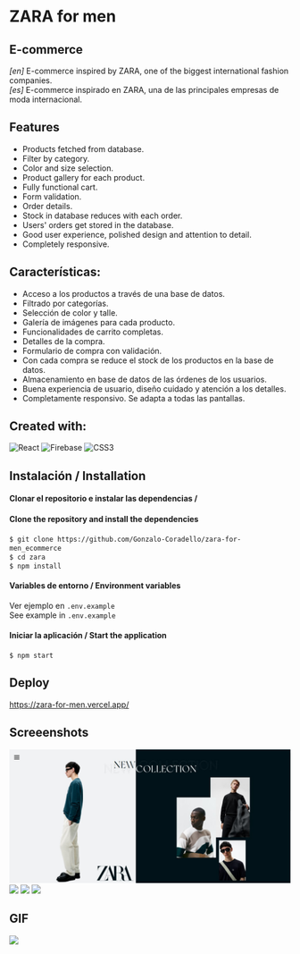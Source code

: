 # ZARA for men
## E-commerce

_[en]_ E-commerce inspired by ZARA, one of the biggest international fashion companies.  
_[es]_ E-commerce inspirado en ZARA, una de las principales empresas de moda internacional. 

## Features
- Products fetched from database.
- Filter by category.
- Color and size selection.
- Product gallery for each product.
- Fully functional cart.
- Form validation. 
- Order details.
- Stock in database reduces with each order.
- Users' orders get stored in the database.
- Good user experience, polished design and attention to detail.
- Completely responsive. 

## Características:
- Acceso a los productos a través de una base de datos.
- Filtrado por categorías.
- Selección de color y talle.
- Galería de imágenes para cada producto. 
- Funcionalidades de carrito completas.
- Detalles de la compra.
- Formulario de compra con validación. 
- Con cada compra se reduce el stock de los productos en la base de datos.
- Almacenamiento en base de datos de las órdenes de los usuarios. 
- Buena experiencia de usuario, diseño cuidado y atención a los detalles. 
- Completamente responsivo. Se adapta a todas las pantallas.

## Created with:
![React](https://img.shields.io/badge/react-%2320232a.svg?style=for-the-badge&logo=react&logoColor=%2361DAFB) ![Firebase](https://img.shields.io/badge/firebase-%23039BE5.svg?style=for-the-badge&logo=firebase) ![CSS3](https://img.shields.io/badge/css3-%231572B6.svg?style=for-the-badge&logo=css3&logoColor=white)


## Instalación / Installation

#### Clonar el repositorio e instalar las dependencias /
#### Clone the repository and install the dependencies

``` 
$ git clone https://github.com/Gonzalo-Coradello/zara-for-men_ecommerce
$ cd zara
$ npm install
```

#### Variables de entorno / Environment variables
Ver ejemplo en `.env.example`  
See example in `.env.example`  

#### Iniciar la aplicación / Start the application 
```
$ npm start
```

## Deploy
https://zara-for-men.vercel.app/

## Screeenshots
![](https://github.com/Gonzalo-Coradello/zara-for-men_ecommerce/blob/main/screenshots/zara1.jpg)
![](https://github.com/Gonzalo-Coradello/zara-for-men_ecommerce/blob/main/screenshots/zara2.jpg)
![](https://github.com/Gonzalo-Coradello/zara-for-men_ecommerce/blob/main/screenshots/zara4.jpg)
![](https://github.com/Gonzalo-Coradello/zara-for-men_ecommerce/blob/main/screenshots/zara6.jpg)

## GIF
![](https://github.com/Gonzalo-Coradello/zara-for-men_ecommerce/blob/main/zara-ecommerce.gif)

